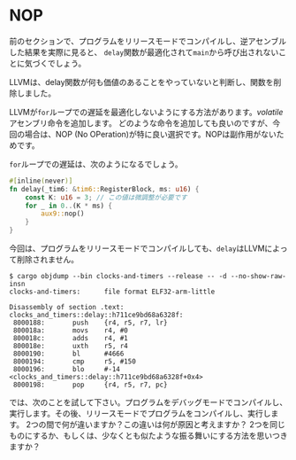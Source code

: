# NOP

<!-- 
If in the previous section you compiled the program in release mode and actually looked at the
disassembly, you probably noticed that the `delay` function is optimized away and never gets called
from within `main`.
 -->

前のセクションで、プログラムをリリースモードでコンパイルし、逆アセンブルした結果を実際に見ると、
`delay`関数が最適化されて`main`から呼び出されないことに気づくでしょう。

<!-- LLVM decided that the function wasn't doing anything worthwhile and just removed it. -->

LLVMは、delay関数が何も価値のあることをやっていないと判断し、関数を削除しました。

<!-- 
There is a way to prevent LLVM from optimizing the `for` loop delay: add a *volatile* assembly
instruction. Any instruction will do but NOP (No OPeration) is a particular good choice in this case
because it has no side effect.
 -->

LLVMが`for`ループでの遅延を最適化しないようにする方法があります。*volatile*アセンブリ命令を追加します。
どのような命令を追加しても良いのですが、今回の場合は、NOP (No OPeration)が特に良い選択です。NOPは副作用がないためです。

<!-- Your `for` loop delay would become: -->

`for`ループでの遅延は、次のようになるでしょう。

``` rust
#[inline(never)]
fn delay(_tim6: &tim6::RegisterBlock, ms: u16) {
    const K: u16 = 3; // この値は微調整が必要です
    for _ in 0..(K * ms) {
        aux9::nop()
    }
}
```

<!-- 
And this time `delay` won't be compiled away by LLVM when you compile your program in release mode:
 -->

今回は、プログラムをリリースモードでコンパイルしても、`delay`はLLVMによって削除されません。

``` console
$ cargo objdump --bin clocks-and-timers --release -- -d --no-show-raw-insn
clocks-and-timers:      file format ELF32-arm-little

Disassembly of section .text:
clocks_and_timers::delay::h711ce9bd68a6328f:
 8000188:       push    {r4, r5, r7, lr}
 800018a:       movs    r4, #0
 800018c:       adds    r4, #1
 800018e:       uxth    r5, r4
 8000190:       bl      #4666
 8000194:       cmp     r5, #150
 8000196:       blo     #-14 <clocks_and_timers::delay::h711ce9bd68a6328f+0x4>
 8000198:       pop     {r4, r5, r7, pc}
```

<!-- 
Now, test this: Compile the program in debug mode and run it, then compile the program in release
mode and run it. What's the difference between them? What do you think is the main cause of the
difference? Can you think of a way to make them equivalent or at least more similar again?
 -->

では、次のことを試して下さい。プログラムをデバッグモードでコンパイルし、実行します。その後、リリースモードでプログラムをコンパイルし、実行します。
2つの間で何が違いますか？この違いは何が原因と考えますか？
2つを同じものにするか、もしくは、少なくとも似たような振る舞いにする方法を思いつきますか？
